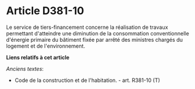 # Article D381-10

Le service de tiers-financement concerne la réalisation de travaux permettant d'atteindre une diminution de la consommation
conventionnelle d'énergie primaire du bâtiment fixée par arrêté des ministres chargés du logement et de l'environnement.

**Liens relatifs à cet article**

_Anciens textes_:

  - Code de la construction et de l'habitation. - art. R381-10 (T)

